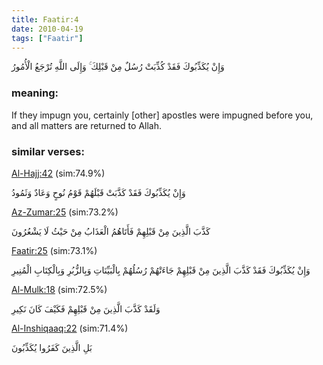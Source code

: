 ```yaml
---
title: Faatir:4
date: 2010-04-19
tags: ["Faatir"]
---
```

وَإِنْ يُكَذِّبُوكَ فَقَدْ كُذِّبَتْ رُسُلٌ مِنْ قَبْلِكَ ۚ وَإِلَى اللَّهِ تُرْجَعُ الْأُمُورُ
### meaning: 
If they impugn you, certainly [other] apostles were impugned before you, and all matters are returned to Allah.
### similar verses: 

[Al-Hajj:42](/22/42) (sim:74.9%)

وَإِنْ يُكَذِّبُوكَ فَقَدْ كَذَّبَتْ قَبْلَهُمْ قَوْمُ نُوحٍ وَعَادٌ وَثَمُودُ

[Az-Zumar:25](/39/25) (sim:73.2%)

كَذَّبَ الَّذِينَ مِنْ قَبْلِهِمْ فَأَتَاهُمُ الْعَذَابُ مِنْ حَيْثُ لَا يَشْعُرُونَ

[Faatir:25](/35/25) (sim:73.1%)

وَإِنْ يُكَذِّبُوكَ فَقَدْ كَذَّبَ الَّذِينَ مِنْ قَبْلِهِمْ جَاءَتْهُمْ رُسُلُهُمْ بِالْبَيِّنَاتِ وَبِالزُّبُرِ وَبِالْكِتَابِ الْمُنِيرِ

[Al-Mulk:18](/67/18) (sim:72.5%)

وَلَقَدْ كَذَّبَ الَّذِينَ مِنْ قَبْلِهِمْ فَكَيْفَ كَانَ نَكِيرِ

[Al-Inshiqaaq:22](/84/22) (sim:71.4%)

بَلِ الَّذِينَ كَفَرُوا يُكَذِّبُونَ
